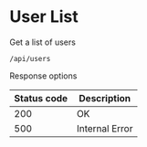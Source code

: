 User List
===================

Get a list of users

```shell title="Method <span class='color-method'>GET</span>"
/api/users
```

Response options

| Status code                          | Description    |
|--------------------------------------|----------------|
| <span class='color-200'>200</span>   | OK             |
| <span class='color-error'>500</span> | Internal Error |